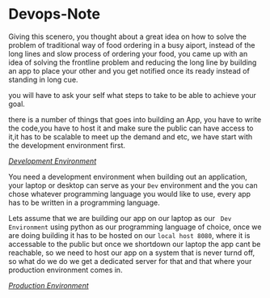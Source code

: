 # Devops-Note

Giving this scenero, you thought about a great idea on how to solve the problem of traditional way of food ordering in a busy aiport, instead of the long lines and slow process of ordering your food, you came up with an idea of solving the frontline problem and reducing the long line by building an app to place your other and you get notified once its ready instead of standing in long cue.

you will have to ask your self what steps to take to be able to achieve your goal.

there is a number of things that goes into building an App, you have to write the code,you have to host it and make sure the public can have access to it,it has to be scalable to meet up the demand and etc, we have start with the development environment first.

*<ins>Development Environment</ins>*

You need a development environment when building out an application, your laptop or desktop can serve as your `Dev` environment and the you can chose whatever programming language you would like to use, every app has to be written in a programming language.

Lets assume that we are building our app on our laptop as our ` Dev Environment` using python as our programming language of choice, once we are doing building it has to be hosted on our `local host 8080`, where it is accessable to the public but once we shortdown our laptop the app cant be reachable, so we need to host our app on a system that is never turnd off, so what do we do we get a dedicated server for that and that where your production environment comes in.

*<ins>Production Environment</ins>*

